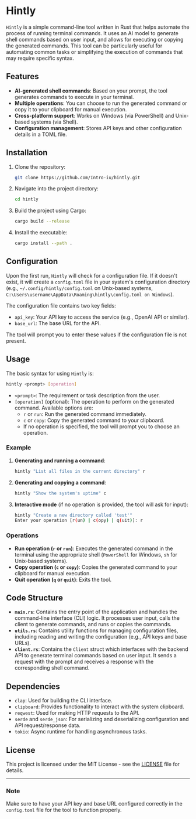 # Hintly

`Hintly` is a simple command-line tool written in Rust that helps automate the process of running terminal commands. It uses an AI model to generate shell commands based on user input, and allows for executing or copying the generated commands. This tool can be particularly useful for automating common tasks or simplifying the execution of commands that may require specific syntax.

## Features

- **AI-generated shell commands**: Based on your prompt, the tool generates commands to execute in your terminal.
- **Multiple operations**: You can choose to run the generated command or copy it to your clipboard for manual execution.
- **Cross-platform support**: Works on Windows (via PowerShell) and Unix-based systems (via Shell).
- **Configuration management**: Stores API keys and other configuration details in a TOML file.

## Installation

1. Clone the repository:
   ```bash
   git clone https://github.com/Intro-iu/hintly.git
   ```

2. Navigate into the project directory:
   ```bash
   cd hintly
   ```

3. Build the project using Cargo:
   ```bash
   cargo build --release
   ```

4. Install the executable:
   ```bash
   cargo install --path .
   ```

## Configuration

Upon the first run, `Hintly` will check for a configuration file. If it doesn't exist, it will create a `config.toml` file in your system's configuration directory (e.g., `~/.config/hintly/config.toml` on Unix-based systems, `C:\Users\username\AppData\Roaming\hintly\config.toml on Windows`).

The configuration file contains two key fields:

- `api_key`: Your API key to access the service (e.g., OpenAI API or similar).
- `base_url`: The base URL for the API.

The tool will prompt you to enter these values if the configuration file is not present.

## Usage

The basic syntax for using `Hintly` is:

```bash
hintly <prompt> [operation]
```

- `<prompt>`: The requirement or task description from the user.
- `[operation]` (optional): The operation to perform on the generated command. Available options are:
  - `r` or `run`: Run the generated command immediately.
  - `c` or `copy`: Copy the generated command to your clipboard.
  - If no operation is specified, the tool will prompt you to choose an operation.

### Example

1. **Generating and running a command**:
   ```bash
   hintly "List all files in the current directory" r
   ```

2. **Generating and copying a command**:
   ```bash
   hintly "Show the system's uptime" c
   ```

3. **Interactive mode** (if no operation is provided, the tool will ask for input):
   ```bash
   hintly "Create a new directory called 'test'"
   Enter your operation [r(un) | c(opy) | q(uit)]: r
   ```

### Operations

- **Run operation (`r` or `run`)**: Executes the generated command in the terminal using the appropriate shell (`PowerShell` for Windows, `sh` for Unix-based systems).
- **Copy operation (`c` or `copy`)**: Copies the generated command to your clipboard for manual execution.
- **Quit operation (`q` or `quit`)**: Exits the tool.

## Code Structure

- **`main.rs`**: Contains the entry point of the application and handles the command-line interface (CLI) logic. It processes user input, calls the client to generate commands, and runs or copies the commands.
- **`utils.rs`**: Contains utility functions for managing configuration files, including reading and writing the configuration (e.g., API keys and base URLs).
- **`client.rs`**: Contains the `Client` struct which interfaces with the backend API to generate terminal commands based on user input. It sends a request with the prompt and receives a response with the corresponding shell command.

## Dependencies

- `clap`: Used for building the CLI interface.
- `clipboard`: Provides functionality to interact with the system clipboard.
- `reqwest`: Used for making HTTP requests to the API.
- `serde` and `serde_json`: For serializing and deserializing configuration and API request/response data.
- `tokio`: Async runtime for handling asynchronous tasks.

## License

This project is licensed under the MIT License - see the [LICENSE](LICENSE) file for details.

---

### Note

Make sure to have your API key and base URL configured correctly in the `config.toml` file for the tool to function properly.